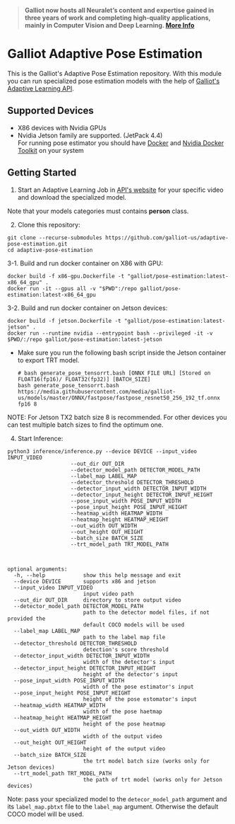 > **Galliot now hosts all Neuralet’s content and expertise gained in three years of work and completing high-quality applications, mainly in Computer Vision and Deep Learning. [More Info](https://galliot.us/blog/neuralet-migrated-to-galliot/)**

# Galliot Adaptive Pose Estimation

This is the Galliot's Adaptive Pose Estimation repository. With this module you can run specialized pose estimation models with the help of [Galliot's Adaptive Learning API](https://api.neuralet.io/).

## Supported Devices

* X86 devices with Nvidia GPUs
* Nvidia Jetson family are supported. (JetPack 4.4)\
For running pose estimator you should have [Docker](https://docs.docker.com/get-docker/) and [Nvidia Docker Toolkit](https://github.com/NVIDIA/nvidia-docker) on your system

## Getting Started

1. Start an Adaptive Learning Job in [API's website](https://api.neuralet.io/) for your specific video and download the specialized model.

Note that your models categories must contains **person** class.

2. Clone this repository:

```
git clone --recurse-submodules https://github.com/galliot-us/adaptive-pose-estimation.git
cd adaptive-pose-estimation
```

3-1. Build and run docker container on X86 with GPU:
```
docker build -f x86-gpu.Dockerfile -t "galliot/pose-estimation:latest-x86_64_gpu" .
docker run -it --gpus all -v "$PWD":/repo galliot/pose-estimation:latest-x86_64_gpu
```

3-2. Build and run docker container on Jetson devices:
```
docker build -f jetson.Dockerfile -t "galliot/pose-estimation:latest-jetson" .
docker run --runtime nvidia --entrypoint bash --privileged -it -v $PWD/:/repo galliot/pose-estimation:latest-jetson
```
* Make sure you run the following bash script inside the Jetson container to export TRT model.
  ```
  # bash generate_pose_tensorrt.bash [ONNX FILE URL] [Stored on FLOAT16(fp16)/ FLOAT32(fp32)] [BATCH_SIZE]
  bash generate_pose_tensorrt.bash https://media.githubusercontent.com/media/galliot-us/models/master/ONNX/fastpose/fastpose_resnet50_256_192_tf.onnx fp16 8
  ```
NOTE: For Jetson TX2 batch size 8 is recommended. For other devices you can test multiple batch sizes to find the optimum one.

4. Start Inference:

```
python3 inference/inference.py --device DEVICE --input_video INPUT_VIDEO                                
                    --out_dir OUT_DIR
                    --detector_model_path DETECTOR_MODEL_PATH                                                                                                      
                    --label_map LABEL_MAP                                                                                                                                  
                    --detector_threshold DETECTOR_THRESHOLD                                                                                                             
                    --detector_input_width DETECTOR_INPUT_WIDTH                                                                                                           
                    --detector_input_height DETECTOR_INPUT_HEIGHT                                                                                                          
                    --pose_input_width POSE_INPUT_WIDTH
                    --pose_input_height POSE_INPUT_HEIGHT
                    --heatmap_width HEATMAP_WIDTH
                    --heatmap_height HEATMAP_HEIGHT
                    --out_width OUT_WIDTH
                    --out_height OUT_HEIGHT
                    --batch_size BATCH_SIZE
                    --trt_model_path TRT_MODEL_PATH



```
```
optional arguments:
  -h, --help            show this help message and exit
  --device DEVICE       supports x86 and jetson
  --input_video INPUT_VIDEO
                        input video path
  --out_dir OUT_DIR     directory to store output video
  --detector_model_path DETECTOR_MODEL_PATH
                        path to the detector model files, if not provided the
                        default COCO models will be used
  --label_map LABEL_MAP
                        path to the label map file
  --detector_threshold DETECTOR_THRESHOLD
                        detection's score threshold
  --detector_input_width DETECTOR_INPUT_WIDTH
                        width of the detector's input
  --detector_input_height DETECTOR_INPUT_HEIGHT
                        height of the detector's input
  --pose_input_width POSE_INPUT_WIDTH
                        width of the pose estimator's input
  --pose_input_height POSE_INPUT_HEIGHT
                        height of the pose estomator's input
  --heatmap_width HEATMAP_WIDTH
                        width of the pose haetmap
  --heatmap_height HEATMAP_HEIGHT
                        height of the pose heatmap
  --out_width OUT_WIDTH
                        width of the output video
  --out_height OUT_HEIGHT
                        height of the output video
  --batch_size BATCH_SIZE
                        the trt model batch size (works only for Jetson devices)
  --trt_model_path TRT_MODEL_PATH
                        the path of trt model (works only for Jetson devices)

```
Note: pass your specialized model to the `detecor_model_path` argument and its `label_map.pbtxt` file to the `label_map` argument. Otherwise the default COCO model will be used.
